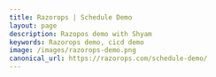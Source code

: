 ```yaml
---
title: Razorops | Schedule Demo
layout: page
description: Razopos demo with Shyam
keywords: Razorops demo, cicd demo
image: /images/razorops-demo.png
canonical_url: https://razorops.com/schedule-demo/
---
```

<div class="mb50">
    <div class="calendly-inline-widget" data-url="https://calendly.com/razorops/demo" style="min-width:320px;height:640px;"></div>
    <script type="text/javascript" src="https://assets.calendly.com/assets/external/widget.js"></script>
</div>
